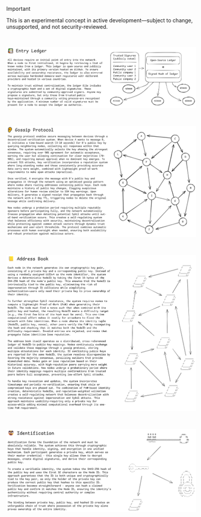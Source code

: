 > [!IMPORTANT]  
> This is an experimental concept in active development—subject to change, unsupported, and not security-reviewed.

<br>

[![Entry Ledger](./docs/entry-ledger.png)](https://excalidraw.com/#json=yCSluShP_8U0Y2IVRrYAP,wz4hGlflkQHd3d8vhePCCg)

<br>

[![Gossip Protocol](./docs/gossip-protocol.png)](https://excalidraw.com/#json=INKnd0jOTcwz1sfEPMYB8,duE0yCf65Q7yVt2ImedSPA)


<br>

[![Address Book](./docs/address-book.png)](https://excalidraw.com/#json=lDfLu7eLuB4mgybuMNZPD,tollLY3w4vCZZ3fVGLbUCQ)

<br>

[![Identification](./docs/identification.png)](https://excalidraw.com/#json=M8Zy_-cvc9w_G3Lh_dbjK,UZhdjRnHn2xYO3NUDm5LyQ)